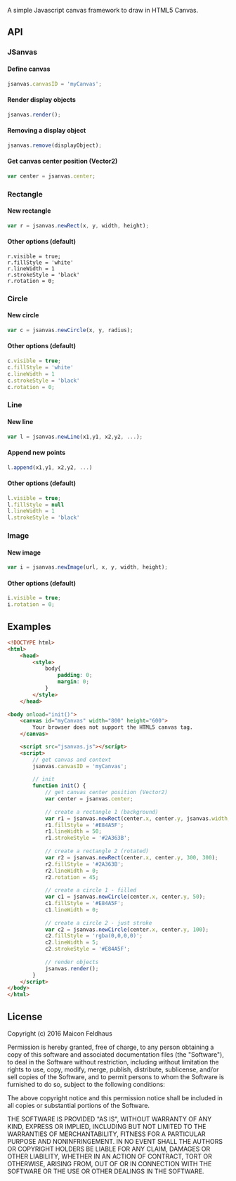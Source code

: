 A simple Javascript canvas framework to draw in HTML5 Canvas.

## API

### JSanvas

#### Define canvas
```javascript
jsanvas.canvasID = 'myCanvas';
```

#### Render display objects 
```javascript
jsanvas.render();
```

#### Removing a display object
```javascript
jsanvas.remove(displayObject);
```

#### Get canvas center position (Vector2)
```javascript
var center = jsanvas.center;
```

### Rectangle

#### New rectangle
```javascript
var r = jsanvas.newRect(x, y, width, height);
```

#### Other options (default)
```
r.visible = true;
r.fillStyle = 'white'
r.lineWidth = 1
r.strokeStyle = 'black'
r.rotation = 0;
```

### Circle

#### New circle
```javascript
var c = jsanvas.newCircle(x, y, radius);
```

#### Other options (default)
```javascript
c.visible = true;
c.fillStyle = 'white'
c.lineWidth = 1
c.strokeStyle = 'black'
c.rotation = 0;
```

### Line

#### New line
```javascript
var l = jsanvas.newLine(x1,y1, x2,y2, ...);
```

#### Append new points
```javascript
l.append(x1,y1, x2,y2, ...)
```

#### Other options (default)
```javascript
l.visible = true;
l.fillStyle = null
l.lineWidth = 1
l.strokeStyle = 'black'
```

### Image

#### New image
```javascript
var i = jsanvas.newImage(url, x, y, width, height);
```

#### Other options (default)
```javascript
i.visible = true;
i.rotation = 0;
```
## Examples

```html
<!DOCTYPE html>
<html>
    <head>
        <style>
            body{
                padding: 0;
                margin: 0;
            }
        </style>
    </head>
    
<body onload="init()">
    <canvas id="myCanvas" width="800" height="600">
        Your browser does not support the HTML5 canvas tag.
    </canvas>

    <script src="jsanvas.js"></script>
    <script>
        // get canvas and context
        jsanvas.canvasID = 'myCanvas';
        
        // init
        function init() {
            // get canvas center position (Vector2)
            var center = jsanvas.center;
            
            // create a rectangle 1 (background)
            var r1 = jsanvas.newRect(center.x, center.y, jsanvas.width, jsanvas.height);
            r1.fillStyle = '#E84A5F';
            r1.lineWidth = 50;
            r1.strokeStyle = '#2A363B';
            
            // create a rectangle 2 (rotated)
            var r2 = jsanvas.newRect(center.x, center.y, 300, 300);
            r2.fillStyle = '#2A363B';
            r2.lineWidth = 0;
            r2.rotation = 45;
            
            // create a circle 1 - filled
            var c1 = jsanvas.newCircle(center.x, center.y, 50);
            c1.fillStyle = '#E84A5F';
            c1.lineWidth = 0;
            
            // create a circle 2 - just stroke
            var c2 = jsanvas.newCircle(center.x, center.y, 100);
            c2.fillStyle = 'rgba(0,0,0,0)';
            c2.lineWidth = 5;
            c2.strokeStyle = '#E84A5F';
            
            // render objects
            jsanvas.render();
        }
    </script>
</body>
</html>
```

## License
Copyright (c) 2016 Maicon Feldhaus

Permission is hereby granted, free of charge, to any person obtaining a copy of this software and associated documentation files (the "Software"), to deal in the Software without restriction, including without limitation the rights to use, copy, modify, merge, publish, distribute, sublicense, and/or sell copies of the Software, and to permit persons to whom the Software is furnished to do so, subject to the following conditions:

The above copyright notice and this permission notice shall be included in all copies or substantial portions of the Software.

THE SOFTWARE IS PROVIDED "AS IS", WITHOUT WARRANTY OF ANY KIND, EXPRESS OR IMPLIED, INCLUDING BUT NOT LIMITED TO THE WARRANTIES OF MERCHANTABILITY, FITNESS FOR A PARTICULAR PURPOSE AND NONINFRINGEMENT. IN NO EVENT SHALL THE AUTHORS OR COPYRIGHT HOLDERS BE LIABLE FOR ANY CLAIM, DAMAGES OR OTHER LIABILITY, WHETHER IN AN ACTION OF CONTRACT, TORT OR OTHERWISE, ARISING FROM, OUT OF OR IN CONNECTION WITH THE SOFTWARE OR THE USE OR OTHER DEALINGS IN THE SOFTWARE.
